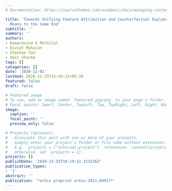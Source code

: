 ```yaml
---
# Documentation: https://sourcethemes.com/academic/docs/managing-content/

title: 'Towards Unifying Feature Attribution and Counterfactual Explanations: Different
  Means to the Same End'
subtitle: ''
summary: ''
authors:
- Ramaravind K Mothilal
- Divyat Mahajan
- Chenhao Tan
- Amit Sharma
tags: []
categories: []
date: '2020-12-01'
lastmod: 2020-12-25T15:49:12+05:30
featured: false
draft: false

# Featured image
# To use, add an image named `featured.jpg/png` to your page's folder.
# Focal points: Smart, Center, TopLeft, Top, TopRight, Left, Right, BottomLeft, Bottom, BottomRight.
image:
  caption: ''
  focal_point: ''
  preview_only: false

# Projects (optional).
#   Associate this post with one or more of your projects.
#   Simply enter your project's folder or file name without extension.
#   E.g. `projects = ["internal-project"]` references `content/project/deep-learning/index.md`.
#   Otherwise, set `projects = []`.
projects: []
publishDate: '2020-12-25T10:19:12.151536Z'
publication_types:
- '1'
abstract: ''
publication: '*arXiv preprint arXiv:2011.04917*'
---
```

